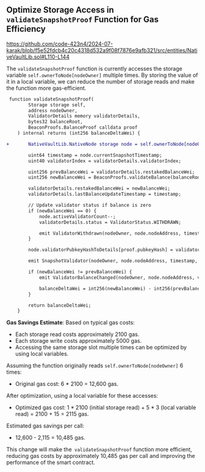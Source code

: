 ## Optimize Storage Access in `validateSnapshotProof` Function for Gas Efficiency

https://github.com/code-423n4/2024-07-karak/blob/f5e52fdcb4c20c4318d532a9f08f7876e9afb321/src/entities/NativeVaultLib.sol#L110-L144

The `validateSnapshotProof` function is currently accesses the storage variable `self.ownerToNode[nodeOwner]` multiple times. By storing the value of it in a local variable, we can reduce the number of storage reads and make the function more gas-efficient.

```diff
 function validateSnapshotProof(
        Storage storage self,
        address nodeOwner,
        ValidatorDetails memory validatorDetails,
        bytes32 balanceRoot,
        BeaconProofs.BalanceProof calldata proof
    ) internal returns (int256 balanceDeltaWei) {

+       NativeVaultLib.NativeNode storage node = self.ownerToNode[nodeOwner];

        uint64 timestamp = node.currentSnapshotTimestamp;
        uint40 validatorIndex = validatorDetails.validatorIndex;

        uint256 prevBalanceWei = validatorDetails.restakedBalanceWei;
        uint256 newBalanceWei = BeaconProofs.validateBalance(balanceRoot, validatorIndex, proof);

        validatorDetails.restakedBalanceWei = newBalanceWei;
        validatorDetails.lastBalanceUpdateTimestamp = timestamp;

        // Update validator status if balance is zero
        if (newBalanceWei == 0) {
            node.activeValidatorCount--;
            validatorDetails.status = ValidatorStatus.WITHDRAWN;

            emit ValidatorWithdrawn(nodeOwner, node.nodeAddress, timestamp, validatorIndex);
        }

        node.validatorPubkeyHashToDetails[proof.pubkeyHash] = validatorDetails;

        emit SnapshotValidator(nodeOwner, node.nodeAddress, timestamp, validatorIndex);

        if (newBalanceWei != prevBalanceWei) {
            emit ValidatorBalanceChanged(nodeOwner, node.nodeAddress, validatorIndex, timestamp, newBalanceWei);

            balanceDeltaWei = int256(newBalanceWei) - int256(prevBalanceWei);
        }

        return balanceDeltaWei;
    }
```

**Gas Savings Estimate**:
Based on typical gas costs:

* Each storage read costs approximately 2100 gas.
* Each storage write costs approximately 5000 gas.
* Accessing the same storage slot multiple times can be optimized by using local variables.

Assuming the function originally reads `self.ownerToNode[nodeOwner]` 6 times:
* Original gas cost: 6 * 2100 = 12,600 gas.

After optimization, using a local variable for these accesses:
* Optimized gas cost: 1 * 2100 (initial storage read) + 5 * 3 (local variable read) = 2100 + 15 = 2115 gas.

Estimated gas savings per call:
* 12,600 - 2,115 = 10,485 gas.

This change will make the` validateSnapshotProof` function more efficient, reducing gas costs by approximately 10,485 gas per call and improving the performance of the smart contract.









